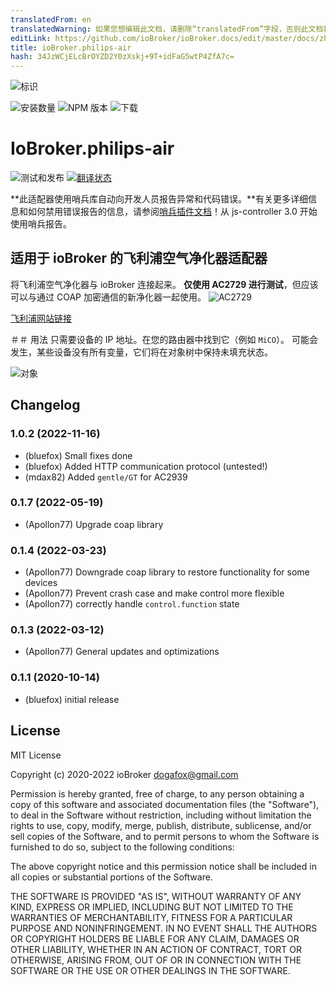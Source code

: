 ```yaml
---
translatedFrom: en
translatedWarning: 如果您想编辑此文档，请删除“translatedFrom”字段，否则此文档将再次自动翻译
editLink: https://github.com/ioBroker/ioBroker.docs/edit/master/docs/zh-cn/adapterref/iobroker.philips-air/README.md
title: ioBroker.philips-air
hash: 34JzWCjELcBrOYZD2Y0zXskj+9T+idFaG5wtP4ZfA7c=
---
```

![标识](../../../en/adapterref/iobroker.philips-air/admin/philips-air.png)

![安装数量](http://iobroker.live/badges/philips-air-stable.svg)
![NPM 版本](http://img.shields.io/npm/v/iobroker.philips-air.svg)
![下载](https://img.shields.io/npm/dm/iobroker.philips-air.svg)

# IoBroker.philips-air
![测试和发布](https://github.com/iobroker-community-adapters/ioBroker.philips-air/workflows/Test%20and%20Release/badge.svg) [![翻译状态](https://weblate.iobroker.net/widgets/adapters/-/philips-air/svg-badge.svg)](https://weblate.iobroker.net/engage/adapters/?utm_source=widget)

**此适配器使用哨兵库自动向开发人员报告异常和代码错误。**有关更多详细信息和如何禁用错误报告的信息，请参阅[哨兵插件文档](https://github.com/ioBroker/plugin-sentry#plugin-sentry)！从 js-controller 3.0 开始使用哨兵报告。

## 适用于 ioBroker 的飞利浦空气净化器适配器
将飞利浦空气净化器与 ioBroker 连接起来。
**仅使用 AC2729 进行测试**，但应该可以与通过 COAP 加密通信的新净化器一起使用。
![AC2729](../../../en/adapterref/iobroker.philips-air/img/device.png)

[飞利浦网站链接](https://www.philips.de/c-m-ho/luftreiniger-und-luftbefeuchter/kombi)

＃＃ 用法
只需要设备的 IP 地址。在您的路由器中找到它（例如 `MiCO`）。
可能会发生，某些设备没有所有变量，它们将在对象树中保持未填充状态。

![对象](../../../en/adapterref/iobroker.philips-air/img/objects.png)

<!--

### **正在进行中** -->

## Changelog
### 1.0.2 (2022-11-16)
* (bluefox) Small fixes done
* (bluefox) Added HTTP communication protocol (untested!)
* (mdax82) Added `gentle/GT` for AC2939

### 0.1.7 (2022-05-19)
* (Apollon77) Upgrade coap library

### 0.1.4 (2022-03-23)
* (Apollon77) Downgrade coap library to restore functionality for some devices
* (Apollon77) Prevent crash case and make control more flexible
* (Apollon77) correctly handle `control.function` state

### 0.1.3 (2022-03-12)
* (Apollon77) General updates and optimizations

### 0.1.1 (2020-10-14)
* (bluefox) initial release

## License
MIT License

Copyright (c) 2020-2022 ioBroker <dogafox@gmail.com>

Permission is hereby granted, free of charge, to any person obtaining a copy
of this software and associated documentation files (the "Software"), to deal
in the Software without restriction, including without limitation the rights
to use, copy, modify, merge, publish, distribute, sublicense, and/or sell
copies of the Software, and to permit persons to whom the Software is
furnished to do so, subject to the following conditions:

The above copyright notice and this permission notice shall be included in all
copies or substantial portions of the Software.

THE SOFTWARE IS PROVIDED "AS IS", WITHOUT WARRANTY OF ANY KIND, EXPRESS OR
IMPLIED, INCLUDING BUT NOT LIMITED TO THE WARRANTIES OF MERCHANTABILITY,
FITNESS FOR A PARTICULAR PURPOSE AND NONINFRINGEMENT. IN NO EVENT SHALL THE
AUTHORS OR COPYRIGHT HOLDERS BE LIABLE FOR ANY CLAIM, DAMAGES OR OTHER
LIABILITY, WHETHER IN AN ACTION OF CONTRACT, TORT OR OTHERWISE, ARISING FROM,
OUT OF OR IN CONNECTION WITH THE SOFTWARE OR THE USE OR OTHER DEALINGS IN THE
SOFTWARE.